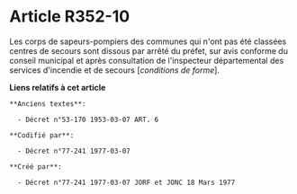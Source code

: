 # Article R352-10

Les corps de sapeurs-pompiers des communes qui n'ont pas été classées centres de secours sont dissous par arrêté du préfet,
sur avis conforme du conseil municipal et après consultation de l'inspecteur départemental des services d'incendie et de
secours [*conditions de forme*].

**Liens relatifs à cet article**

	**Anciens textes**:

	  - Décret n°53-170 1953-03-07 ART. 6

	**Codifié par**:

	  - Décret n°77-241 1977-03-07

	**Créé par**:

	  - Décret n°77-241 1977-03-07 JORF et JONC 18 Mars 1977
